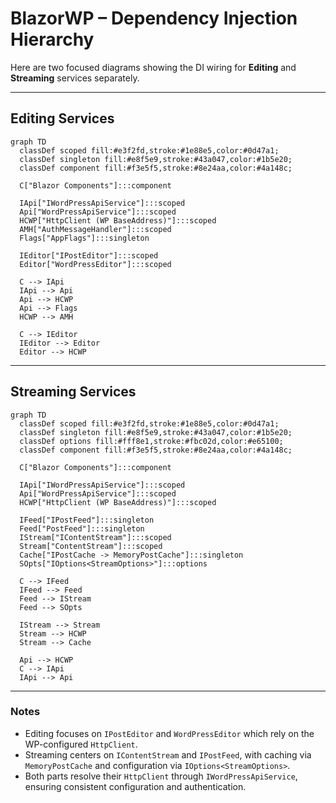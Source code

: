 # BlazorWP – Dependency Injection Hierarchy

Here are two focused diagrams showing the DI wiring for **Editing** and **Streaming** services separately.

---

## Editing Services
```mermaid
graph TD
  classDef scoped fill:#e3f2fd,stroke:#1e88e5,color:#0d47a1;
  classDef singleton fill:#e8f5e9,stroke:#43a047,color:#1b5e20;
  classDef component fill:#f3e5f5,stroke:#8e24aa,color:#4a148c;

  C["Blazor Components"]:::component

  IApi["IWordPressApiService"]:::scoped
  Api["WordPressApiService"]:::scoped
  HCWP["HttpClient (WP BaseAddress)"]:::scoped
  AMH["AuthMessageHandler"]:::scoped
  Flags["AppFlags"]:::singleton

  IEditor["IPostEditor"]:::scoped
  Editor["WordPressEditor"]:::scoped

  C --> IApi
  IApi --> Api
  Api --> HCWP
  Api --> Flags
  HCWP --> AMH

  C --> IEditor
  IEditor --> Editor
  Editor --> HCWP
```

---

## Streaming Services
```mermaid
graph TD
  classDef scoped fill:#e3f2fd,stroke:#1e88e5,color:#0d47a1;
  classDef singleton fill:#e8f5e9,stroke:#43a047,color:#1b5e20;
  classDef options fill:#fff8e1,stroke:#fbc02d,color:#e65100;
  classDef component fill:#f3e5f5,stroke:#8e24aa,color:#4a148c;

  C["Blazor Components"]:::component

  IApi["IWordPressApiService"]:::scoped
  Api["WordPressApiService"]:::scoped
  HCWP["HttpClient (WP BaseAddress)"]:::scoped

  IFeed["IPostFeed"]:::singleton
  Feed["PostFeed"]:::singleton
  IStream["IContentStream"]:::scoped
  Stream["ContentStream"]:::scoped
  Cache["IPostCache -> MemoryPostCache"]:::singleton
  SOpts["IOptions<StreamOptions>"]:::options

  C --> IFeed
  IFeed --> Feed
  Feed --> IStream
  Feed --> SOpts

  IStream --> Stream
  Stream --> HCWP
  Stream --> Cache

  Api --> HCWP
  C --> IApi
  IApi --> Api
```

---

### Notes
- Editing focuses on `IPostEditor` and `WordPressEditor` which rely on the WP-configured `HttpClient`.
- Streaming centers on `IContentStream` and `IPostFeed`, with caching via `MemoryPostCache` and configuration via `IOptions<StreamOptions>`.
- Both parts resolve their `HttpClient` through `IWordPressApiService`, ensuring consistent configuration and authentication.
